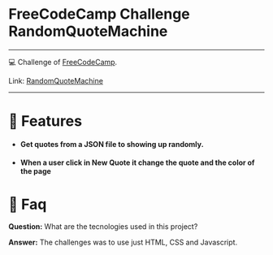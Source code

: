 # FreeCodeCamp Challenge RandomQuoteMachine
---

💻 Challenge of [FreeCodeCamp](https://www.freecodecamp.org).

Link: [RandomQuoteMachine](https://jonatasoc.github.io/fcc-03-RandomQuoteMachine/)

---

# :rocket: Features

* #### Get quotes from a JSON file to showing up randomly.
* #### When a user click in New Quote it change the quote and the color of the page


# :postbox: Faq

**Question:** What are the tecnologies used in this project?

**Answer:** The challenges was to use just HTML, CSS and Javascript.


